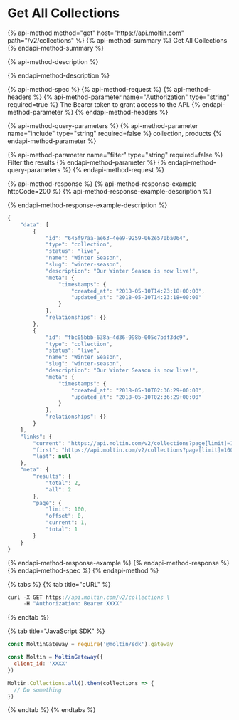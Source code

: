 # Get All Collections

{% api-method method="get" host="https://api.moltin.com" path="/v2/collections" %}
{% api-method-summary %}
Get All Collections
{% endapi-method-summary %}

{% api-method-description %}

{% endapi-method-description %}

{% api-method-spec %}
{% api-method-request %}
{% api-method-headers %}
{% api-method-parameter name="Authorization" type="string" required=true %}
The Bearer token to grant access to the API.
{% endapi-method-parameter %}
{% endapi-method-headers %}

{% api-method-query-parameters %}
{% api-method-parameter name="include" type="string" required=false %}
collection, products
{% endapi-method-parameter %}

{% api-method-parameter name="filter" type="string" required=false %}
Filter the results
{% endapi-method-parameter %}
{% endapi-method-query-parameters %}
{% endapi-method-request %}

{% api-method-response %}
{% api-method-response-example httpCode=200 %}
{% api-method-response-example-description %}

{% endapi-method-response-example-description %}

```javascript
{
    "data": [
        {
            "id": "645f97aa-ae63-4ee9-9259-062e570ba064",
            "type": "collection",
            "status": "live",
            "name": "Winter Season",
            "slug": "winter-season",
            "description": "Our Winter Season is now live!",
            "meta": {
                "timestamps": {
                    "created_at": "2018-05-10T14:23:18+00:00",
                    "updated_at": "2018-05-10T14:23:18+00:00"
                }
            },
            "relationships": {}
        },
        {
            "id": "fbc05bbb-638a-4d36-998b-005c7bdf3dc9",
            "type": "collection",
            "status": "live",
            "name": "Winter Season",
            "slug": "winter-season",
            "description": "Our Winter Season is now live!",
            "meta": {
                "timestamps": {
                    "created_at": "2018-05-10T02:36:29+00:00",
                    "updated_at": "2018-05-10T02:36:29+00:00"
                }
            },
            "relationships": {}
        }
    ],
    "links": {
        "current": "https://api.moltin.com/v2/collections?page[limit]=100&page[offset]=0",
        "first": "https://api.moltin.com/v2/collections?page[limit]=100&page[offset]=0",
        "last": null
    },
    "meta": {
        "results": {
            "total": 2,
            "all": 2
        },
        "page": {
            "limit": 100,
            "offset": 0,
            "current": 1,
            "total": 1
        }
    }
}
```
{% endapi-method-response-example %}
{% endapi-method-response %}
{% endapi-method-spec %}
{% endapi-method %}

{% tabs %}
{% tab title="cURL" %}
```javascript
curl -X GET https://api.moltin.com/v2/collections \
     -H "Authorization: Bearer XXXX"
```
{% endtab %}

{% tab title="JavaScript SDK" %}
```javascript
const MoltinGateway = require('@moltin/sdk').gateway

const Moltin = MoltinGateway({
  client_id: 'XXXX'
})

Moltin.Collections.all().then(collections => {
  // Do something
})
```
{% endtab %}
{% endtabs %}

